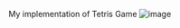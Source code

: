 My implementation of Tetris Game 
![image](https://github.com/user-attachments/assets/f836c828-0a6c-4cdd-b8ef-67c129e4245c)
